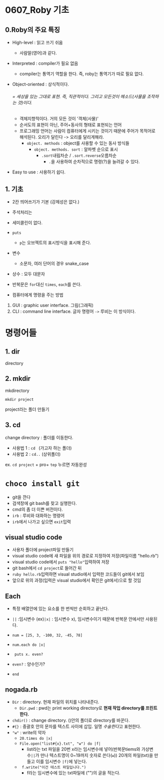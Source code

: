 # 0607_Roby 기초

## 0.Roby의 주요 특징

- High-level : 읽고 쓰기 쉬움

  - 사람말(영어)과 같다.

- Interpreted : compiler가 필요 없음

  - compiler는 통역기 역할을 한다. 즉, roby는 통역기가 따로 필요 없다.

- Object-oriented : 상식적이다. 

  ###### = 세상을 있는 그대로 표현. 즉, 직관적이다. 그리고 모든것이 메소드(사물을 조작하는 것)이다.

  - 객체지향적이다. 거의 모든 것이 '객체(사물)'
  - 순서도의 표현이 아닌, 주어+동사의 형태로 표현되는 언어
  - 프로그래밍 언어는 사람이 컴퓨터에게 시키는 것이기 때문에 주어가 목적어로 해석된다. 오리가 달린다 -> 오리를 달리게해라.
    - `object. methods` : object를 사용할 수 있는 동사 방식들
      - `object. methods. sort` : 알파벳 순으로 표시
        - `.sort`내림차순 /  `.sort.reverse`오름차순
          - `.`을 사용하여 순차적으로 명령(?)을 늘려갈 수 있다.

- Easy to use : 사용하기 쉽다.



## 1. 기초

- 2칸 띄어쓰기가 기본 (강제성은 없다.)
- 주석처리는 
- 세미콜린이 없다.
- `puts`
  - `p`는 오브젝트의 표시방식을 표시해 준다.
- 변수
  - 소문자, 여러 단어의 경우 snake_case
- 상수 : 모두 대문자
- 반복문은 `for`대신 `times`, `each`를 쓴다.



- 컴퓨터에게 명령을 주는 방법

1. GUI : graphic user interface. 그림(그래픽)
2. CLI : command line interface. 글자 명령어 `->` 루비는 이 방식이다.



# 명령어들

## 1. dir

directory

## 2. mkdir

mkdirectory

`mkdir project`

project라는 폴더 만들기

## 3. cd

change directory : 폴더를 이동한다.

- 사용법 1 : `cd `  (가고자 하는 폴더)
- 사용법 2 : `cd..` (상위폴더)

ex. `cd project` + pro+  `tep`  누르면 자동완성



# `choco install git`

- git을 깐다
- 검색창에 git bash를 찾고 실행한다.
- cmd의 좀 더 이쁜 버전이다.
- `irb` : 루비와 대화하는 명령어
- `irb`에서 나가고 싶으면 `exit`입력



## visual studio code

- 사용자 폴더에 project파일 만들기
- visual studio code에 새 파일을 위의 경로로 지정하여 저장(파일이름 "hello.rb")
- visual studio code에서  `puts "hello"`입력하여 저장
- git bash에서 `cd project`로 들어간 뒤
- `ruby hello.rb`입력하면 visual studio에서 입력한 코드들이 git에서 보임
- 앞으로 위의 과정(입력은 visual studio에서 확인은 git에서)으로 할 것임



## Each

- 특정 배열안에 있는 요소를 한 번씩만 순회하고 끝난다.

- `||` :임시변수 (ex)`|x|` : 임시변수 x), 임시변수이기 때문에 반복문 안에서만 사용된다.

- `num = [25, 3, -100, 32, -45, 78]`

- `num.each do |x|`

-  ` puts x. even?` 
  - `even?` : 양수인가?
- `end`



## nogada.rb

- `Dir` : directory. 현재 파일의 위치를 나타내준다.
  - `Dir.pwd` : pwd는 print working directory로 **현재 작업 directory를 프린트한다.**
- `chdir()` : change directory. ()안의 폴더로 directory를 바꾼다.
- `#{}` : 중괄호 안의 문자를 텍스트 사이에 삽입. 일명 *수술한다*고 표현한다.
- `"w"` : write의 약자
  - `20.times do |x| `
  - `File.open("list#{x}.txt", "w") do |f|` 
    - list라는 txt 파일을 20번 x라는 임시변수에 넣어(반복문tiems와 가상변수`||`가 만나 텍스트명이 0~19까지 숫자로 쓴다(`w`)) 20개의 파일(txt)을 만들고 이를 임시변수 `|f|`에 넣는다.
  - ` f.write("이건 테스트 파일입니다.")`
    - f라는 임시변수에  있는 txt파일에 ("")의 글을 적는다.















